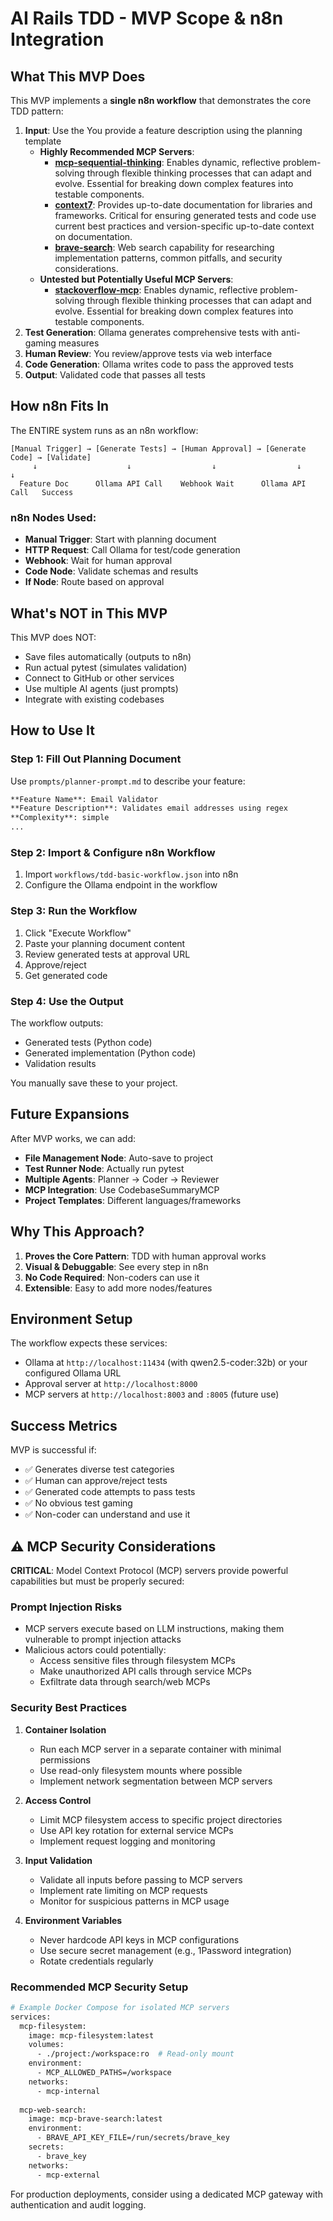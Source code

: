 # AI Rails TDD - MVP Scope & n8n Integration

## What This MVP Does

This MVP implements a **single n8n workflow** that demonstrates the core TDD pattern:

1. **Input**: Use the You provide a feature description using the planning template
   - **Highly Recommended MCP Servers**:
     - [**mcp-sequential-thinking**](https://github.com/jlowin/mcp-sequential-thinking): Enables dynamic, reflective problem-solving through flexible thinking processes that can adapt and evolve. Essential for breaking down complex features into testable components.
     - [**context7**](https://github.com/dawsonbooth/mcp-context7): Provides up-to-date documentation for libraries and frameworks. Critical for ensuring generated tests and code use current best practices and version-specific up-to-date context on documentation.
     - [**brave-search**](https://github.com/modelcontextprotocol/servers/tree/main/src/brave-search): Web search capability for researching implementation patterns, common pitfalls, and security considerations.
   - **Untested but Potentially Useful MCP Servers**:
     - [**stackoverflow-mcp**](https://github.com/gscalzo/stackoverflow-mcp): Enables dynamic, reflective problem-solving through flexible thinking processes that can adapt and evolve. Essential for breaking down complex features into testable components.
2. **Test Generation**: Ollama generates comprehensive tests with anti-gaming measures
3. **Human Review**: You review/approve tests via web interface
4. **Code Generation**: Ollama writes code to pass the approved tests
5. **Output**: Validated code that passes all tests

## How n8n Fits In

The ENTIRE system runs as an n8n workflow:

```
[Manual Trigger] → [Generate Tests] → [Human Approval] → [Generate Code] → [Validate]
     ↓                    ↓                  ↓                  ↓              ↓
  Feature Doc      Ollama API Call    Webhook Wait      Ollama API Call   Success
```

### n8n Nodes Used:
- **Manual Trigger**: Start with planning document
- **HTTP Request**: Call Ollama for test/code generation
- **Webhook**: Wait for human approval
- **Code Node**: Validate schemas and results
- **If Node**: Route based on approval

## What's NOT in This MVP

This MVP does NOT:
- Save files automatically (outputs to n8n)
- Run actual pytest (simulates validation)
- Connect to GitHub or other services
- Use multiple AI agents (just prompts)
- Integrate with existing codebases

## How to Use It

### Step 1: Fill Out Planning Document

Use `prompts/planner-prompt.md` to describe your feature:
```markdown
**Feature Name**: Email Validator
**Feature Description**: Validates email addresses using regex
**Complexity**: simple
...
```

### Step 2: Import & Configure n8n Workflow

1. Import `workflows/tdd-basic-workflow.json` into n8n
2. Configure the Ollama endpoint in the workflow

### Step 3: Run the Workflow

1. Click "Execute Workflow" 
2. Paste your planning document content
3. Review generated tests at approval URL
4. Approve/reject
5. Get generated code

### Step 4: Use the Output

The workflow outputs:
- Generated tests (Python code)
- Generated implementation (Python code)
- Validation results

You manually save these to your project.

## Future Expansions

After MVP works, we can add:
- **File Management Node**: Auto-save to project
- **Test Runner Node**: Actually run pytest
- **Multiple Agents**: Planner → Coder → Reviewer
- **MCP Integration**: Use CodebaseSummaryMCP
- **Project Templates**: Different languages/frameworks

## Why This Approach?

1. **Proves the Core Pattern**: TDD with human approval works
2. **Visual & Debuggable**: See every step in n8n
3. **No Code Required**: Non-coders can use it
4. **Extensible**: Easy to add more nodes/features

## Environment Setup

The workflow expects these services:
- Ollama at `http://localhost:11434` (with qwen2.5-coder:32b) or your configured Ollama URL
- Approval server at `http://localhost:8000`
- MCP servers at `http://localhost:8003` and `:8005` (future use)

## Success Metrics

MVP is successful if:
- ✅ Generates diverse test categories
- ✅ Human can approve/reject tests
- ✅ Generated code attempts to pass tests
- ✅ No obvious test gaming
- ✅ Non-coder can understand and use it

## ⚠️ MCP Security Considerations

**CRITICAL**: Model Context Protocol (MCP) servers provide powerful capabilities but must be properly secured:

### Prompt Injection Risks
- MCP servers execute based on LLM instructions, making them vulnerable to prompt injection attacks
- Malicious actors could potentially:
  - Access sensitive files through filesystem MCPs
  - Make unauthorized API calls through service MCPs
  - Exfiltrate data through search/web MCPs

### Security Best Practices

1. **Container Isolation**
   - Run each MCP server in a separate container with minimal permissions
   - Use read-only filesystem mounts where possible
   - Implement network segmentation between MCP servers

2. **Access Control**
   - Limit MCP filesystem access to specific project directories
   - Use API key rotation for external service MCPs
   - Implement request logging and monitoring

3. **Input Validation**
   - Validate all inputs before passing to MCP servers
   - Implement rate limiting on MCP requests
   - Monitor for suspicious patterns in MCP usage

4. **Environment Variables**
   - Never hardcode API keys in MCP configurations
   - Use secure secret management (e.g., 1Password integration)
   - Rotate credentials regularly

### Recommended MCP Security Setup

```bash
# Example Docker Compose for isolated MCP servers
services:
  mcp-filesystem:
    image: mcp-filesystem:latest
    volumes:
      - ./project:/workspace:ro  # Read-only mount
    environment:
      - MCP_ALLOWED_PATHS=/workspace
    networks:
      - mcp-internal
    
  mcp-web-search:
    image: mcp-brave-search:latest
    environment:
      - BRAVE_API_KEY_FILE=/run/secrets/brave_key
    secrets:
      - brave_key
    networks:
      - mcp-external
```

For production deployments, consider using a dedicated MCP gateway with authentication and audit logging.